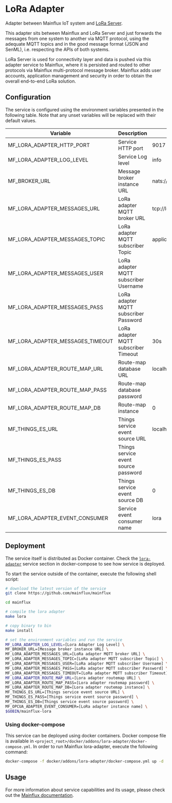 # LoRa Adapter
Adapter between Mainflux IoT system and [LoRa Server](https://github.com/brocaar/chirpstack-network-server).

This adapter sits between Mainflux and LoRa Server and just forwards the messages from one system to another via MQTT protocol, using the adequate MQTT topics and in the good message format (JSON and SenML), i.e. respecting the APIs of both systems.

LoRa Server is used for connectivity layer and data is pushed via this adapter service to Mainflux, where it is persisted and routed to other protocols via Mainflux multi-protocol message broker. Mainflux adds user accounts, application management and security in order to obtain the overall end-to-end LoRa solution.

## Configuration

The service is configured using the environment variables presented in the
following table. Note that any unset variables will be replaced with their
default values.

| Variable                         | Description                           | Default                         |
|----------------------------------|---------------------------------------|---------------------------------|
| MF_LORA_ADAPTER_HTTP_PORT        | Service HTTP port                     | 9017                            |
| MF_LORA_ADAPTER_LOG_LEVEL        | Service Log level                     | info                            |
| MF_BROKER_URL                    | Message broker instance URL           | nats://localhost:4222           |
| MF_LORA_ADAPTER_MESSAGES_URL     | LoRa adapter MQTT broker URL          | tcp://localhost:1883            |
| MF_LORA_ADAPTER_MESSAGES_TOPIC   | LoRa adapter MQTT subscriber Topic    | application/+/device/+/event/up |
| MF_LORA_ADAPTER_MESSAGES_USER    | LoRa adapter MQTT subscriber Username |                                 |
| MF_LORA_ADAPTER_MESSAGES_PASS    | LoRa adapter MQTT subscriber Password |                                 |
| MF_LORA_ADAPTER_MESSAGES_TIMEOUT | LoRa adapter MQTT subscriber Timeout  | 30s                             |
| MF_LORA_ADAPTER_ROUTE_MAP_URL    | Route-map database URL                | localhost:6379                  |
| MF_LORA_ADAPTER_ROUTE_MAP_PASS   | Route-map database password           |                                 |
| MF_LORA_ADAPTER_ROUTE_MAP_DB     | Route-map instance                    | 0                               |
| MF_THINGS_ES_URL                 | Things service event source URL       | localhost:6379                  |
| MF_THINGS_ES_PASS                | Things service event source password  |                                 |
| MF_THINGS_ES_DB                  | Things service event source DB        | 0                               |
| MF_LORA_ADAPTER_EVENT_CONSUMER   | Service event consumer name           | lora                            |

## Deployment

The service itself is distributed as Docker container. Check the [`lora-adapter`](https://github.com/mainflux/mainflux/blob/master/docker/addons/lora-adapter/docker-compose.yml#L23-L37) service section in
docker-compose to see how service is deployed.

To start the service outside of the container, execute the following shell script:

```bash
# download the latest version of the service
git clone https://github.com/mainflux/mainflux

cd mainflux

# compile the lora adapter
make lora

# copy binary to bin
make install

# set the environment variables and run the service
MF_LORA_ADAPTER_LOG_LEVEL=[Lora Adapter Log Level] \
MF_BROKER_URL=[Message broker instance URL] \
MF_LORA_ADAPTER_MESSAGES_URL=[LoRa adapter MQTT broker URL] \
MF_LORA_ADAPTER_MESSAGES_TOPIC=[LoRa adapter MQTT subscriber Topic] \
MF_LORA_ADAPTER_MESSAGES_USER=[LoRa adapter MQTT subscriber Username] \
MF_LORA_ADAPTER_MESSAGES_PASS=[LoRa adapter MQTT subscriber Password] \
MF_LORA_ADAPTER_MESSAGES_TIMEOUT=[LoRa adapter MQTT subscriber Timeout]
MF_LORA_ADAPTER_ROUTE_MAP_URL=[Lora adapter routemap URL] \
MF_LORA_ADAPTER_ROUTE_MAP_PASS=[Lora adapter routemap password] \
MF_LORA_ADAPTER_ROUTE_MAP_DB=[Lora adapter routemap instance] \
MF_THINGS_ES_URL=[Things service event source URL] \
MF_THINGS_ES_PASS=[Things service event source password] \
MF_THINGS_ES_DB=[Things service event source password] \
MF_OPCUA_ADAPTER_EVENT_CONSUMER=[LoRa adapter instance name] \
$GOBIN/mainflux-lora
```

### Using docker-compose

This service can be deployed using docker containers.
Docker compose file is available in `<project_root>/docker/addons/lora-adapter/docker-compose.yml`. In order to run Mainflux lora-adapter, execute the following command:

```bash
docker-compose -f docker/addons/lora-adapter/docker-compose.yml up -d
```

## Usage

For more information about service capabilities and its usage, please check out
the [Mainflux documentation](https://docs.mainflux.io/lora).
